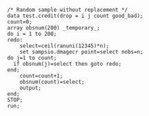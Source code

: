 

	/* Random sample without replacement */
	data test.credit(drop = i j count good_bad);
   	count=0;
   	array obsnum(200) _temporary_;
   	do i = 1 to 200; 
    redo:
   	 	select=ceil(ranuni(12345)*n);
    	set sampsio.dmagecr point=select nobs=n;
    do j=1 to count;
      if obsnum(j)=select then goto redo;
    end;
    	count=count+1;
    	obsnum(count)=select;
    	output;
   	end; 
   	STOP;
 	run;
